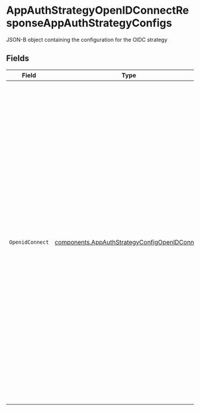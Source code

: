 # AppAuthStrategyOpenIDConnectResponseAppAuthStrategyConfigs

JSON-B object containing the configuration for the OIDC strategy


## Fields

| Field                                                                                                                                                                                                                                                                                                                                                                                                                                                                                                   | Type                                                                                                                                                                                                                                                                                                                                                                                                                                                                                                    | Required                                                                                                                                                                                                                                                                                                                                                                                                                                                                                                | Description                                                                                                                                                                                                                                                                                                                                                                                                                                                                                             |
| ------------------------------------------------------------------------------------------------------------------------------------------------------------------------------------------------------------------------------------------------------------------------------------------------------------------------------------------------------------------------------------------------------------------------------------------------------------------------------------------------------- | ------------------------------------------------------------------------------------------------------------------------------------------------------------------------------------------------------------------------------------------------------------------------------------------------------------------------------------------------------------------------------------------------------------------------------------------------------------------------------------------------------- | ------------------------------------------------------------------------------------------------------------------------------------------------------------------------------------------------------------------------------------------------------------------------------------------------------------------------------------------------------------------------------------------------------------------------------------------------------------------------------------------------------- | ------------------------------------------------------------------------------------------------------------------------------------------------------------------------------------------------------------------------------------------------------------------------------------------------------------------------------------------------------------------------------------------------------------------------------------------------------------------------------------------------------- |
| `OpenidConnect`                                                                                                                                                                                                                                                                                                                                                                                                                                                                                         | [components.AppAuthStrategyConfigOpenIDConnect](../../models/components/appauthstrategyconfigopenidconnect.md)                                                                                                                                                                                                                                                                                                                                                                                          | :heavy_check_mark:                                                                                                                                                                                                                                                                                                                                                                                                                                                                                      | A more advanced mode to configure an API Product Version’s Application Auth Strategy. <br/>Using this mode will allow developers to use API credentials issued from an external IdP that will authenticate their application requests. <br/>Once authenticated, an application will be granted access to any Product Version it is registered for that is configured for the same Auth Strategy. <br/>An OIDC strategy may be used in conjunction with a DCR provider to automatically create the IdP application.<br/> |
